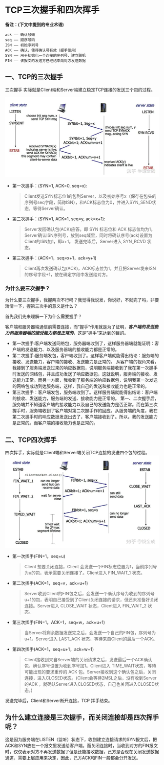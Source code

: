 <!-- toc -->

# TCP三次握手和四次挥手
**备注：(下文中提到的专业术语)**
```
ack —— 确认号码
seq —— 顺序号码
ISN —— 初始序列号
ACK —— 确认，使得确认号有效（握手使用）
SYN —— 用于初始化一个连接的序列号，建立联机
FIN —— 该报文的发送方已经结束向对方发送数据
```
## 一、TCP的三次握手

三次握手 实际就是Client端和Server端建立稳定TCP连接的发送三个包的过程。

![Image text](../styles/images/woshou.png)

* 第一次握手：(SYN=1, ACK=0, seq=x):
    > Client发送SYN标志位1的包到Server，以及初始序号x（保存在包头的序列号seq字段，简称ISN），和ACK标志位为0，并进入SYN_SEND状态，等待Server确认。
* 第二次握手：(SYN=1, ACK=1, seq=y, ack=x+1):
    > Server发回确认包(ACK)应答。即 SYN 标志位和 ACK 标志位均为1。Server确认ISN序列号，放到seq域里，同时将确认序号(ack)设置为Client的ISN加1，即x+1。 发送完毕后，Server进入 SYN_RCVD 状态。
* 第三次握手：(ACK=1，seq=x+1，ack=y+1)    
    > Client再次发送确认包(ACK)，ACK标志位为1，并且把Server发来ISN的序号字段+1，放在确定字段中发送给对方。                                                     

### 为什么要三次握手？

为什么要三次握手，我握两次不行吗？我觉得我说发，你说好，不就完了吗，非要矫情一下，握第三次手的意义是什么？

首先我们先来理解一下为什么需要握手？

客户端和服务器端通信前需要连接，而”握手“作用就是为了证明，***客户端的发送能力和服务器端的接受能力都是正常的***，这是”握手“来达到的目的。

* 第一次握手:客户端发送网络包，服务器端收到了，这样服务器端就能证明：客户端的发送能力、以及服务器端的接收能力都是正常的。           
* 第二次握手:服务端发包，客户端收到了。这样客户端就能得出结论：服务端的接收、发送能力，客户端的接收、发送能力是正常的。 从客户端的视角来看，我接到了服务端发送过来的响应数据包，说明服务端接收到了我在第一次握手时发送的网络包，并且成功发送了响应数据包，这就说明，服务端的接收、发送能力正常。而另一方面，我收到了服务端的响应数据包，说明我第一次发送的网络包成功到达服务端，这样，我自己的发送和接收能力也是正常的。
* 第三次握手：客户端发包，服务端收到了。这样服务端就能得出结论：客户端的接收、发送能力，服务端的发送、接收能力是正常的。 第一、二次握手后，服务端并不知道客户端的接收能力以及自己的发送能力是否正常。而在第三次握手时，服务端收到了客户端对第二次握手作的回应。从服务端的角度，我在第二次握手时的响应数据发送出去了，客户端接收到了。所以，我的发送能力是正常的。而客户端的接收能力也是正常的。

## 二、TCP四次挥手

四次挥手，实际就是Client端和Server端关闭TCP连接的发送四个包的过程。
![Image text](../styles/images/huishou.png)      
* 第一次挥手(FIN=1，seq=u)
    > Client 想要关闭连接，Client 会发送一个FIN标志位置为1，当前序列号为u的包，表示需要关闭连接了。Client进入 FIN_WAIT_1 状态。
* 第二次挥手(ACK=1，seq=v，ack=u+1)
    > Server收到Client的FIN包之后，会发送一个确认序号为收到的序列号u+1的包，表明自己接受到了Client关闭连接的请求，但还未准备好关闭连接。Server进入 CLOSE_WAIT 状态，Client进入 FIN_WAIT_2 状态。
* 第三次挥手(FIN=1，ACK=1，seq=w，ack=u+1)
    > 当Server将剩余数据发送完之后，会发送一个自己的FIN包，序列号为u+1。Server进入 LAST_ACK 状态，等待来自Client的最后一个ACK。
* 第四次挥手(ACK=1，seq=u+1，ack=w+1)
    > Client接收到来自Server端的关闭请求之后，发送最后一个ACK确认包，确认序号设置为收到序号加1。Client进入 TIME_WAIT状态，等待可能出现的要求重传的 ACK 包。Server接收到这个确认包之后，关闭连接，进入CLOSED状态。(Client会等待2MSL之后，没有收到Server的ACK ，就确认Server进入CLOSED状态，自己也关闭进入CLOSED状态。)

发送完毕后，Client和Server断开连接，TCP 挥手结束。

## 为什么建立连接是三次握手，而关闭连接却是四次挥手呢？

这是因为服务端在LISTEN（监听）状态下，收到建立连接请求的SYN报文后，把ACK和SYN放在一个报文里发送给客户端。而关闭连接时，当收到对方的FIN报文时，仅仅表示对方不再发送数据了但是还能接收数据，己方是否现在关闭发送数据通道，需要上层应用来决定，因此，己方ACK和FIN一般都会分开发送。
   
    
















 